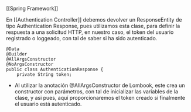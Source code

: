 [[Spring Framework]]

En [[Authentication Controller]] debemos devolver un ResponseEntity de tipo Authentication Response, pues utilizamos esta clase, para definir la respuesta a una solicitud HTTP, en nuestro caso, el token del usuario registrado o loggeado, con tal de saber si ha sido autenticado.

```
@Data
@Builder
@AllArgsConstructor
@NoArgsConstructor
public class AuthenticationResponse {
    private String token;
```

- Al utilizar la anotación @AllArgsConstructor de Lombook, este crea un constructor con  parámetros, con tal de inicializar las variables de la clase, y asi pues, aquí proporcionaremos el token creado si finalmente el usuario está autenticado.
